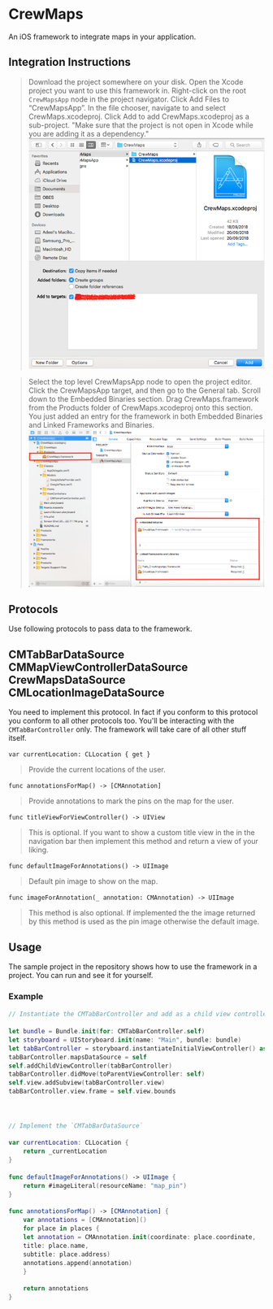 # CrewMaps
An iOS framework to integrate maps in your application.

Integration Instructions
---------
> Download the project somewhere on your disk.
> Open the Xcode project you want to use this framework in.
> Right-click on the root `CrewMapsApp` node in the project navigator. Click Add Files to “CrewMapsApp”. In the file chooser, navigate to and select CrewMaps.xcodeproj. Click Add to add CrewMaps.xcodeproj as a sub-project. "Make sure that the project is not open in Xcode while you are adding it as a dependency."
![Add as dependency](https://github.com/adeelmiraj/CrewMaps/blob/master/CrewMapsApp/Add%20to%20Project.png?raw=true "Add as dependency")

> Select the top level CrewMapsApp node to open the project editor. Click the CrewMapsApp target, and then go to the General tab.
> Scroll down to the Embedded Binaries section. Drag CrewMaps.framework from the Products folder of CrewMaps.xcodeproj onto this section.
> You just added an entry for the framework in both Embedded Binaries and Linked Frameworks and Binaries.
![Linked library](https://github.com/adeelmiraj/CrewMaps/blob/master/CrewMapsApp/Add%20as%20linked%20framework%20and%20binary.png?raw=true "Linked library")


## Protocols
Use following protocols to pass data to the framework.

CMTabBarDataSource
CMMapViewControllerDataSource
CrewMapsDataSource
CMLocationImageDataSource
---------
You need to implement this protocol. In fact if you conform to this protocol you conform to all other protocols too. You'll be interacting with the `CMTabBarController` only. The framework will take care of all other stuff itself.

`var currentLocation: CLLocation { get }` 
> Provide the current locations of the user.

`func annotationsForMap() -> [CMAnnotation]`
> Provide annotations to mark the pins on the map for the user.

`func titleViewForViewController() -> UIView`
> This is optional. If you want to show a custom title view in the in the navigation bar then implement this method and return a view of your liking.

`func defaultImageForAnnotations() -> UIImage`
> Default pin image to show on the map.

`func imageForAnnotation(_ annotation: CMAnnotation) -> UIImage`
> This method is also optional. If implemented the the image returned by this method is used as the pin image otherwise the default image.


## Usage
The sample project in the repository shows how to use the framework in a project. You can run and see it for yourself.

### Example
```Swift
// Instantiate the CMTabBarController and add as a child view controller to your view controller

let bundle = Bundle.init(for: CMTabBarController.self)
let storyboard = UIStoryboard.init(name: "Main", bundle: bundle)
let tabBarController = storyboard.instantiateInitialViewController() as! CMTabBarController
tabBarController.mapsDataSource = self
self.addChildViewController(tabBarController)
tabBarController.didMove(toParentViewController: self)
self.view.addSubview(tabBarController.view)
tabBarController.view.frame = self.view.bounds



// Implement the `CMTabBarDataSource`

var currentLocation: CLLocation {
    return _currentLocation
}

func defaultImageForAnnotations() -> UIImage {
    return #imageLiteral(resourceName: "map_pin")
}

func annotationsForMap() -> [CMAnnotation] {
    var annotations = [CMAnnotation]()
    for place in places {
    let annotation = CMAnnotation.init(coordinate: place.coordinate,
    title: place.name,
    subtitle: place.address)
    annotations.append(annotation)
    }

    return annotations
}
```

